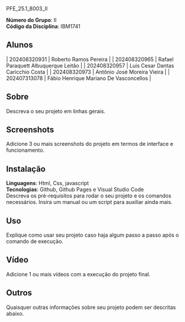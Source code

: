 PFE_25.1_8003_II
 

**Número do Grupo**: II <br>
**Código da Disciplina**: IBM1741 <br>

## Alunos

| 202408320931 |  Roberto Ramos Pereira |
| 202408320965 |  Rafael Paraquett Albuquerque Leitão |
| 202408320957 |  Luis Cesar Dantas Caricchio Costa |
| 202408320973 |  Antônio José Moreira Vieira |
| 202407313078 |  Fábio Henrique Mariano De Vasconcellos |

## Sobre 
Descreva o seu projeto em linhas gerais. 

## Screenshots
Adicione 3 ou mais screenshots do projeto em termos de interface e funcionamento.

## Instalação 
**Linguagens**: Html, Css, javascript<br>
**Tecnologias**: Github, Github Pages e Visual Studio Code<br>
Descreva os pré-requisitos para rodar o seu projeto e os comandos necessários.
Insira um manual ou um script para auxiliar ainda mais.

## Uso 
Explique como usar seu projeto caso haja algum passo a passo após o comando de execução.

## Vídeo
Adicione 1 ou mais vídeos com a execução do projeto final.

## Outros 
Quaisquer outras informações sobre seu projeto podem ser descritas abaixo.
